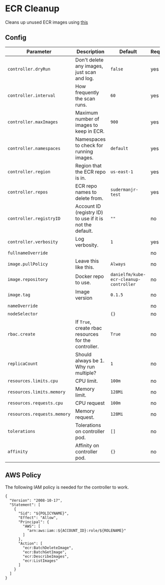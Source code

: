 # ECR Cleanup

Cleans up unused ECR images using [this](https://github.com/danielfm/kube-ecr-cleanup-controller)

## Config

| Parameter | Description | Default | Required |
| --------- | ----------- | ------- | -------- |
| `controller.dryRun` | Don't delete any images, just scan and log.  | `false` | yes |
| `controller.interval` | How frequently the scan runs.  | `60` | yes |
| `controller.maxImages` | Maximum number of images to keep in ECR.  | `900` | yes |
| `controller.namespaces` | Namespaces to check for running images. | `default` | yes |
| `controller.region` | Region that the ECR repo is in.  | `us-east-1` | yes |
| `controller.repos` | ECR repo names to delete from.  | `sudermanjr-test` | yes |
| `controller.registryID` | Account ID (registry ID) to use if it is not the default.  | `""` | no |
| `controller.verbosity` | Log verbosity.  | `1` | yes |
| `fullnameOverride` |  | ` ` | no |
| `image.pullPolicy` | Leave this like this.  | `Always` | no |
| `image.repository` | Docker repo to use.  | `danielfm/kube-ecr-cleanup-controller` | no |
| `image.tag` | Image version  | `0.1.5` | no |
| `nameOverride` |  | ` ` | no |
| `nodeSelector` |  | `{}` | no |
| `rbac.create` | If `True`, create rbac resources for the controller.  | `True` | no |
| `replicaCount` | Should always be 1.  Why run multiple?  | `1` | no |
| `resources.limits.cpu` | CPU limit.  | `100m` | no |
| `resources.limits.memory` | Memory limit.  | `128Mi` | no |
| `resources.requests.cpu` | CPU request  | `100m` | no |
| `resources.requests.memory` | Memory request.  | `128Mi` | no |
| `tolerations` | Tolerations on controller pod.  | `[]` | no |
| `affinity` | Affinity on controller pod.  | `{}` | no |

## AWS Policy

The following IAM policy is needed for the controller to work.
```
{
  "Version": "2008-10-17",
  "Statement": [
    {
      "Sid": "${POLICYNAME}",
      "Effect": "Allow",
      "Principal": {
        "AWS": [
          "arn:aws:iam::${ACCOUNT_ID}:role/${ROLENAME}"
        ]
      },
      "Action": [
        "ecr:BatchDeleteImage",
        "ecr:BatchGetImage",
        "ecr:DescribeImages",
        "ecr:ListImages"
      ]
    }
  ]
}
```
